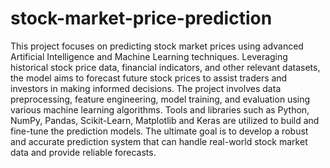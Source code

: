 # stock-market-price-prediction

This project focuses on predicting stock market prices using advanced Artificial Intelligence and Machine Learning techniques. Leveraging historical stock price data, financial indicators, and other relevant datasets, the model aims to forecast future stock prices to assist traders and investors in making informed decisions. The project involves data preprocessing, feature engineering, model training, and evaluation using various machine learning algorithms. Tools and libraries such as Python, NumPy, Pandas, Scikit-Learn, Matplotlib and Keras are utilized to build and fine-tune the prediction models. The ultimate goal is to develop a robust and accurate prediction system that can handle real-world stock market data and provide reliable forecasts.
